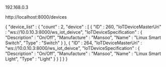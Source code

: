 192.168.0.3

http://localhost:8000/devices

{   "device_list" : {      "count" : 2,      "device" : [         {            "ID" : 260,            "IoTDeviceMasterUri" : "ws://10.0.10.3:8000/ws_iot_deivce",            "IoTDeviceSpecification" : {               "Description" : "On/Off",               "Manufacture" : "Mansoo",               "Name" : "Linux Smart Switch",               "Type" : "Switch"            }         },         {            "ID" : 264,            "IoTDeviceMasterUri" : "ws://10.0.10.3:8000/ws_iot_deivce",            "IoTDeviceSpecification" : {               "Description" : "On/Off",               "Manufacture" : "Mansoo",               "Name" : "Linux Smart Light",               "Type" : "Light"            }         }      ]   }}
